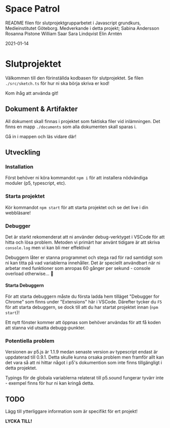 # Space Patrol
README filen för slutprojektgrupparbetet i Javascript grundkurs, Medieinstitutet Göteborg.
Medverkande i detta projekt;
Sabina Andersson
Rosanna Pistone
William Saar
Sara Lindqvist
Elin Arntén

2021-01-14


# Slutprojektet
Välkommen till den förinställda kodbasen för slutprojektet.
Se filen `./src/sketch.ts` för hur ni ska börja skriva er kod!

Kom ihåg att använda git!

## Dokument & Artifakter
All dokument skall finnas i projektet som faktiska filer vid inlämningen. Det finns en mapp `./documents` som alla dokumenten skall sparas i.

Gå in i mappen och läs vidare där!

## Utveckling
### Installation
Först behöver ni köra kommandot `npm i` för att installera nödvändiga moduler (p5, typescript, etc).

### Starta projektet
Kör kommandot `npm start` för att starta projektet och se det live i din webbläsare!

### Debugger
Det är starkt rekomenderat att ni använder debug-verktyget i VSCode för att hitta och lösa problem. Metoden vi primärt har använt tidigare är att skriva `console.log` men vi kan bli mer effektiva!

Debuggern låter er stanna programmet och stega rad för rad samtidigt som ni kan titta på vad variablerna innehåller. Det är speciellt användbart när ni arbetar med funktioner som anropas 60 gånger per sekund - console overload otherwise... 🤯

#### Starta Debuggern
För att starta debuggern måste du första ladda hem tilläget "Debugger for Chrome" som finns under "Extensions" här i VSCode.
Därefter tycker du `F5` för att starta debuggern, se dock till att du har startat projektet innan (`npm start`)!

Ett nytt fönster kommer att öppnas som behöver användas för att få koden att stanna vid utsatta debugg-punkter.

### Potentiella problem
Versionen av p5.js är 1.1.9 medan senaste version av typescript endast är uppdaterad till 0.9.1. Detta skulle kunna orsaka problem men framför allt kan det vara så att ni hittar något i p5's dokumention som inte finns tillgängligt i detta projektet.

Typings för de globala variablerna relaterat till p5.sound fungerar tyvärr inte - exempel finns för hur ni kan kringå detta.

## TODO
Lägg till ytterliggare information som är specifikt för ert projekt!

**LYCKA TILL!**